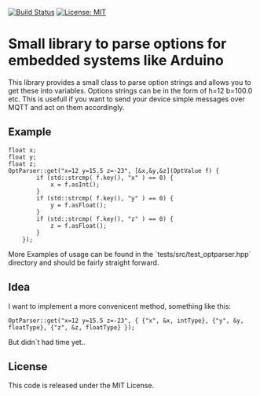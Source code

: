 [![Build Status](https://api.travis-ci.org/rvt/opt-parser.svg?branch=master)](https://www.travis-ci.org/rvt/opt-parser)
[![License: MIT](https://img.shields.io/badge/License-MIT-yellow.svg)](https://opensource.org/licenses/MIT)


# Small library to parse options for embedded systems like Arduino

This library provides a small class to parse option strings and allows you to get these into variables.
Options strings can be in the form of h=12 b=100.0 etc.
This is usefull if you want to send your device simple messages over MQTT and act on them accordingly.

## Example


```
float x;
float y;
float z;
OptParser::get("x=12 y=15.5 z=-23", [&x,&y,&z](OptValue f) {
        if (std::strcmp( f.key(), "x" ) == 0) {
            x = f.asInt();
        }
        if (std::strcmp( f.key(), "y" ) == 0) {
            y = f.asFloat();
        }
        if (std::strcmp( f.key(), "z" ) == 0) {
            z = f.asFloat();
        }
    });
```

More Examples of usage can be found in the ´tests/src/test_optparser.hpp´ directory and should be fairly straight forward.

## Idea

I want to implement a more convenicent method, something like this:

```OptParser::get("x=12 y=15.5 z=-23", { {"x", &x, intType}, {"y", &y, floatType}, {"z", &z, floatType} });```

But didn´t had time yet..

## License

This code is released under the MIT License.
